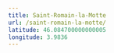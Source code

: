 ```yaml
---
title: Saint-Romain-la-Motte
url: /saint-romain-la-motte/
latitude: 46.084700000000005
longitude: 3.9836
---
```

